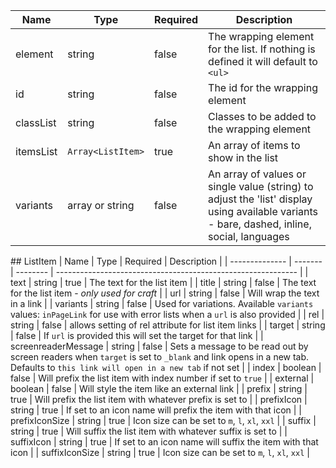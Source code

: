 | Name      | Type              | Required | Description                                                                                                                                 |
| --------- | ----------------- | -------- | ------------------------------------------------------------------------------------------------------------------------------------------- |
| element   | string            | false    | The wrapping element for the list. If nothing is defined it will default to `<ul>`                                                          |
| id        | string            | false    | The id for the wrapping element                                                                                                             |
| classList | string            | false    | Classes to be added to the wrapping element                                                                                                 |
| itemsList | `Array<ListItem>` | true     | An array of items to show in the list                                                                                                       |
| variants  | array or string   | false    | An array of values or single value (string) to adjust the 'list' display using available variants - bare, dashed, inline, social, languages |

## ListItem
| Name | Type | Required | Description |
| -------------- | ------- | -------- | ------------------------------------------------------------ |
| text | string | true | The text for the list item |
| title | string | false | The text for the list item - _only used for craft_ |
| url | string | false | Will wrap the text in a link |
| variants | string | false | Used for variations. Available `variants` values: `inPageLink` for use with error lists when a `url` is also provided |
| rel | string | false | allows setting of rel attribute for list item links |
| target | string | false | If `url` is provided this will set the target for that link |
| screenreaderMessage | string | false | Sets a message to be read out by screen readers when `target` is set to `_blank` and link opens in a new tab. Defaults to `this link will open in a new tab` if not set |
| index | boolean | false | Will prefix the list item with index number if set to `true` |
| external | boolean | false | Will style the item like an external link |
| prefix | string | true | Will prefix the list item with whatever prefix is set to |
| prefixIcon | string | true | If set to an icon name will prefix the item with that icon |
| prefixIconSize | string | true | Icon size can be set to `m`, `l`, `xl`, `xxl` |
| suffix | string | true | Will suffix the list item with whatever suffix is set to |
| suffixIcon | string | true | If set to an icon name will suffix the item with that icon |
| suffixIconSize | string | true | Icon size can be set to `m`, `l`, `xl`, `xxl` |
